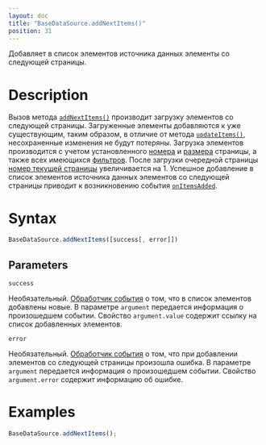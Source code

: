 ```yaml
---
layout: doc
title: "BaseDataSource.addNextItems()"
position: 31
---
```


Добавляет в список элементов источника данных элементы со следующей страницы.

# Description

Вызов метода [`addNextItems()`](../BaseDataSource.addNextItems/) производит загрузку элементов со
следующей страницы. Загруженные элементы добавляются к уже существующим, таким образом, в отличие от
метода [`updateItems()`](../BaseDataSource.updateItems/), несохраненные изменения не будут потеряны.
Загрузка элементов производится с учетом установленного [номера](../BaseDataSource.getPageNumber/)
и [размера](../BaseDataSource.getPageSize/) страницы, а также всех имеющихся [фильтров](../BaseDataSource.getFilter/).
После загрузки очередной страницы [номер текущей страницы](../BaseDataSource.getPageNumber/) увеличивается
на 1. Успешное добавление в список элементов источника данных элементов со следующей страницы приводит
к возникновению события [`onItemsAdded`](../BaseDataSource.onItemsAdded/).

# Syntax

```js
BaseDataSource.addNextItems([success[, error]])
```

## Parameters

`success`

Необязательный. [Обработчик события](../../../KeyConcepts/Script/) о том, что в список элементов
добавлены новые. В параметре `argument` передается информация о произошедшем событии. Свойство
`argument.value` содержит ссылку на список добавленных элементов.

`error`

Необязательный. [Обработчик события](../../../KeyConcepts/Script/) о том, что при добавлении элементов
со следующей страницы произошла ошибка. В параметре `argument` передается информация о произошедшем
событии. Свойство `argument.error` содержит информацию об ошибке.

# Examples

```js
BaseDataSource.addNextItems();
```
